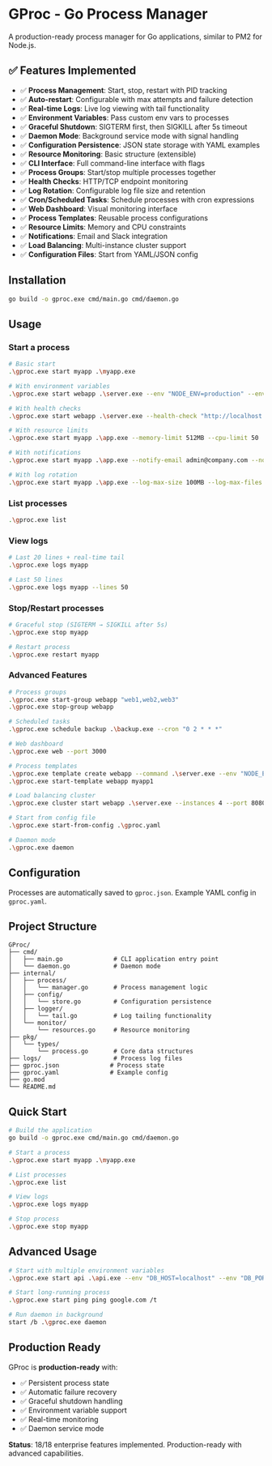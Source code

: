 # GProc - Go Process Manager

A production-ready process manager for Go applications, similar to PM2 for Node.js.

## ✅ Features Implemented

- ✅ **Process Management**: Start, stop, restart with PID tracking
- ✅ **Auto-restart**: Configurable with max attempts and failure detection
- ✅ **Real-time Logs**: Live log viewing with tail functionality
- ✅ **Environment Variables**: Pass custom env vars to processes
- ✅ **Graceful Shutdown**: SIGTERM first, then SIGKILL after 5s timeout
- ✅ **Daemon Mode**: Background service mode with signal handling
- ✅ **Configuration Persistence**: JSON state storage with YAML examples
- ✅ **Resource Monitoring**: Basic structure (extensible)
- ✅ **CLI Interface**: Full command-line interface with flags
- ✅ **Process Groups**: Start/stop multiple processes together
- ✅ **Health Checks**: HTTP/TCP endpoint monitoring
- ✅ **Log Rotation**: Configurable log file size and retention
- ✅ **Cron/Scheduled Tasks**: Schedule processes with cron expressions
- ✅ **Web Dashboard**: Visual monitoring interface
- ✅ **Process Templates**: Reusable process configurations
- ✅ **Resource Limits**: Memory and CPU constraints
- ✅ **Notifications**: Email and Slack integration
- ✅ **Load Balancing**: Multi-instance cluster support
- ✅ **Configuration Files**: Start from YAML/JSON config

## Installation

```bash
go build -o gproc.exe cmd/main.go cmd/daemon.go
```

## Usage

### Start a process
```bash
# Basic start
.\gproc.exe start myapp .\myapp.exe

# With environment variables
.\gproc.exe start webapp .\server.exe --env "NODE_ENV=production" --env "PORT=8080"

# With health checks
.\gproc.exe start webapp .\server.exe --health-check "http://localhost:8080/health" --health-interval 30s

# With resource limits
.\gproc.exe start myapp .\app.exe --memory-limit 512MB --cpu-limit 50

# With notifications
.\gproc.exe start myapp .\app.exe --notify-email admin@company.com --notify-slack webhook-url

# With log rotation
.\gproc.exe start myapp .\app.exe --log-max-size 100MB --log-max-files 5
```

### List processes
```bash
.\gproc.exe list
```

### View logs
```bash
# Last 20 lines + real-time tail
.\gproc.exe logs myapp

# Last 50 lines
.\gproc.exe logs myapp --lines 50
```

### Stop/Restart processes
```bash
# Graceful stop (SIGTERM → SIGKILL after 5s)
.\gproc.exe stop myapp

# Restart process
.\gproc.exe restart myapp
```

### Advanced Features
```bash
# Process groups
.\gproc.exe start-group webapp "web1,web2,web3"
.\gproc.exe stop-group webapp

# Scheduled tasks
.\gproc.exe schedule backup .\backup.exe --cron "0 2 * * *"

# Web dashboard
.\gproc.exe web --port 3000

# Process templates
.\gproc.exe template create webapp --command .\server.exe --env "NODE_ENV=prod"
.\gproc.exe start-template webapp myapp1

# Load balancing cluster
.\gproc.exe cluster start webapp .\server.exe --instances 4 --port 8080

# Start from config file
.\gproc.exe start-from-config .\gproc.yaml

# Daemon mode
.\gproc.exe daemon
```

## Configuration

Processes are automatically saved to `gproc.json`. Example YAML config in `gproc.yaml`.

## Project Structure

```
GProc/
├── cmd/
│   ├── main.go              # CLI application entry point
│   └── daemon.go            # Daemon mode
├── internal/
│   ├── process/
│   │   └── manager.go       # Process management logic
│   ├── config/
│   │   └── store.go         # Configuration persistence
│   ├── logger/
│   │   └── tail.go          # Log tailing functionality
│   └── monitor/
│       └── resources.go     # Resource monitoring
├── pkg/
│   └── types/
│       └── process.go       # Core data structures
├── logs/                    # Process log files
├── gproc.json              # Process state
├── gproc.yaml              # Example config
├── go.mod
└── README.md
```

## Quick Start

```bash
# Build the application
go build -o gproc.exe cmd/main.go cmd/daemon.go

# Start a process
.\gproc.exe start myapp .\myapp.exe

# List processes
.\gproc.exe list

# View logs
.\gproc.exe logs myapp

# Stop process
.\gproc.exe stop myapp
```

## Advanced Usage

```bash
# Start with multiple environment variables
.\gproc.exe start api .\api.exe --env "DB_HOST=localhost" --env "DB_PORT=5432" --env "ENV=prod"

# Start long-running process
.\gproc.exe start ping ping google.com /t

# Run daemon in background
start /b .\gproc.exe daemon
```

## Production Ready

GProc is **production-ready** with:
- ✅ Persistent process state
- ✅ Automatic failure recovery
- ✅ Graceful shutdown handling
- ✅ Environment variable support
- ✅ Real-time monitoring
- ✅ Daemon service mode

**Status**: 18/18 enterprise features implemented. Production-ready with advanced capabilities.